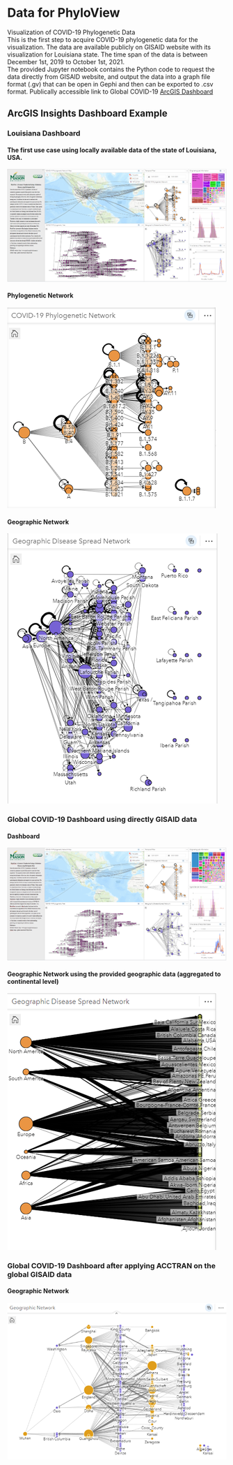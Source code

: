 # Data for PhyloView
 Visualization of COVID-19 Phylogenetic Data<br>
This is the first step to acquire COVID-19 phylogenetic data for the visualization. The data are available publicly on GISAID website with its visualization for Louisiana state. The time span of the data is between December 1st, 2019 to October 1st, 2021.<br>
The provided Jupyter notebook contains the Python code to request the data directly from GISAID website, and output the data into a graph file format (.gv) that can be open in Gephi and then can be exported to .csv format.
Publically accessible link to Global COVID-19 [ArcGIS Dashboard](https://insights.arcgis.com/index.html#/view/3e44d3af2a534efda911009420051e32)

## ArcGIS Insights Dashboard Example
### Louisiana Dashboard
#### The first use case using locally available data of the state of Louisiana, USA.
![Louisiana Dashboard](/img/dashboard_LA.PNG) <br> 

#### Phylogenetic Network
![Louisiana Phylogenetic Network](/img/phylogenetic_network_LA.PNG) <br>

#### Geographic Network
![Louisiana Geographic Network](/img/geo_network_LA.PNG) <br>

### Global COVID-19 Dashboard using directly GISAID data
#### Dashboard
![Previous Global Dashboard](/img/dashboard_global_0.PNG) <br>

#### Geographic Network using the provided geographic data (aggregated to continental level)
![Previous Global Geographic Network](/img/geo_network_global_0.PNG) <br>


### Global COVID-19 Dashboard after applying ACCTRAN on the global GISAID data
#### Geographic Network
![ACCTRAN Global Geographic Network](/img/geo_network_global_1.PNG) <br>
